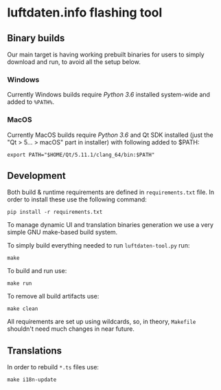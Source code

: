 luftdaten.info flashing tool
============================

Binary builds
-------------

Our main target is having working prebuilt binaries for users to simply
download and run, to avoid all the setup below.

### Windows

Currently Windows builds require *Python 3.6* installed system-wide and added to
`%PATH%`.

### MacOS
Currently MacOS builds require *Python 3.6* and Qt SDK installed (just the "Qt >
5... > macOS" part in installer) with following added to $PATH:

    export PATH="$HOME/Qt/5.11.1/clang_64/bin:$PATH"

Development
-----------

Both build & runtime requirements are defined in `requirements.txt` file. In
order to install these use the following command:

    pip install -r requirements.txt

To manage dynamic UI and translation binaries generation we use a very simple
GNU make-based build system.

To simply build everything needed to run `luftdaten-tool.py` run:

    make

To build and run use:

    make run

To remove all build artifacts use:

    make clean

All requirements are set up using wildcards, so, in theory, `Makefile` shouldn't
need much changes in near future.

Translations
------------

In order to rebuild `*.ts` files use:

    make i18n-update

